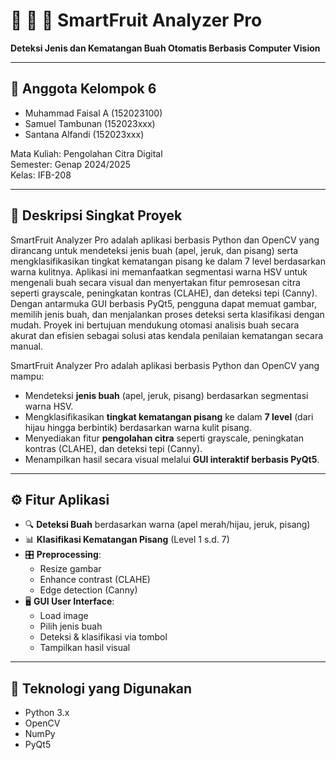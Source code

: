 # 🍌 🍎 🍊  SmartFruit Analyzer Pro

**Deteksi Jenis dan Kematangan Buah Otomatis Berbasis Computer Vision**

---

## 👥 Anggota Kelompok 6
- Muhammad Faisal A (152023100)
- Samuel Tambunan (152023xxx)
- Santana Alfandi (152023xxx)

Mata Kuliah: Pengolahan Citra Digital  
Semester: Genap 2024/2025  
Kelas: IFB-208

---

## 📌 Deskripsi Singkat Proyek

SmartFruit Analyzer Pro adalah aplikasi berbasis Python dan OpenCV yang dirancang untuk mendeteksi jenis buah (apel, jeruk, dan pisang) serta mengklasifikasikan tingkat kematangan pisang ke dalam 7 level berdasarkan warna kulitnya. Aplikasi ini memanfaatkan segmentasi warna HSV untuk mengenali buah secara visual dan menyertakan fitur pemrosesan citra seperti grayscale, peningkatan kontras (CLAHE), dan deteksi tepi (Canny). Dengan antarmuka GUI berbasis PyQt5, pengguna dapat memuat gambar, memilih jenis buah, dan menjalankan proses deteksi serta klasifikasi dengan mudah. Proyek ini bertujuan mendukung otomasi analisis buah secara akurat dan efisien sebagai solusi atas kendala penilaian kematangan secara manual.

SmartFruit Analyzer Pro adalah aplikasi berbasis Python dan OpenCV yang mampu:
- Mendeteksi **jenis buah** (apel, jeruk, pisang) berdasarkan segmentasi warna HSV.
- Mengklasifikasikan **tingkat kematangan pisang** ke dalam **7 level** (dari hijau hingga berbintik) berdasarkan warna kulit pisang.
- Menyediakan fitur **pengolahan citra** seperti grayscale, peningkatan kontras (CLAHE), dan deteksi tepi (Canny).
- Menampilkan hasil secara visual melalui **GUI interaktif berbasis PyQt5**.

---

## ⚙️ Fitur Aplikasi

- 🔍 **Deteksi Buah** berdasarkan warna (apel merah/hijau, jeruk, pisang)
- 📊 **Klasifikasi Kematangan Pisang** (Level 1 s.d. 7)
- 🎛️ **Preprocessing**:
  - Resize gambar
  - Enhance contrast (CLAHE)
  - Edge detection (Canny)
- 🖥️ **GUI User Interface**:
  - Load image
  - Pilih jenis buah
  - Deteksi & klasifikasi via tombol
  - Tampilkan hasil visual

---

## 🧠 Teknologi yang Digunakan

- Python 3.x
- OpenCV
- NumPy
- PyQt5




